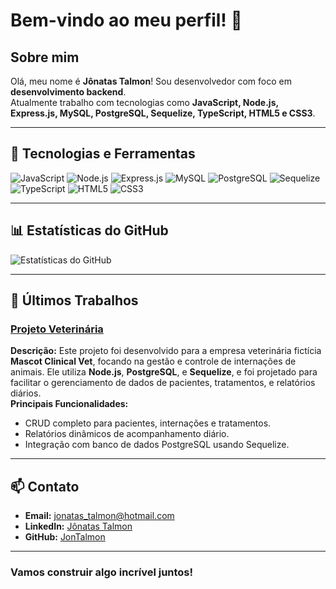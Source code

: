 # Bem-vindo ao meu perfil! 👋

## Sobre mim
Olá, meu nome é **Jônatas Talmon**! Sou desenvolvedor com foco em **desenvolvimento backend**.  
Atualmente trabalho com tecnologias como **JavaScript, Node.js, Express.js, MySQL, PostgreSQL, Sequelize, TypeScript, HTML5 e CSS3**.

---

## 🔧 Tecnologias e Ferramentas
![JavaScript](https://img.shields.io/badge/-JavaScript-F7DF1E?style=flat-square&logo=javascript&logoColor=black)
![Node.js](https://img.shields.io/badge/-Node.js-339933?style=flat-square&logo=node.js&logoColor=white)
![Express.js](https://img.shields.io/badge/-Express.js-000000?style=flat-square&logo=express&logoColor=white)
![MySQL](https://img.shields.io/badge/-MySQL-4479A1?style=flat-square&logo=mysql&logoColor=white)
![PostgreSQL](https://img.shields.io/badge/-PostgreSQL-336791?style=flat-square&logo=postgresql&logoColor=white)
![Sequelize](https://img.shields.io/badge/-Sequelize-52B0E7?style=flat-square&logo=sequelize&logoColor=white)
![TypeScript](https://img.shields.io/badge/-TypeScript-007ACC?style=flat-square&logo=typescript&logoColor=white)
![HTML5](https://img.shields.io/badge/-HTML5-E34F26?style=flat-square&logo=html5&logoColor=white)
![CSS3](https://img.shields.io/badge/-CSS3-1572B6?style=flat-square&logo=css3)

---

## 📊 Estatísticas do GitHub
![Estatísticas do GitHub](https://github-readme-stats.vercel.app/api?username=JonTalmon&show_icons=true&theme=omni)

---

## 🚀 Últimos Trabalhos

### [Projeto Veterinária](https://github.com/JonTalmon/ProjetoVeterinaria)
**Descrição:** Este projeto foi desenvolvido para a empresa veterinária fictícia **Mascot Clinical Vet**, focando na gestão e controle de internações de animais. Ele utiliza **Node.js**, **PostgreSQL**, e **Sequelize**, e foi projetado para facilitar o gerenciamento de dados de pacientes, tratamentos, e relatórios diários.  
**Principais Funcionalidades:**
- CRUD completo para pacientes, internações e tratamentos.
- Relatórios dinâmicos de acompanhamento diário.
- Integração com banco de dados PostgreSQL usando Sequelize.

---

## 📫 Contato
- **Email:** [jonatas_talmon@hotmail.com](mailto:jonatas_talmon@hotmail.com)
- **LinkedIn:** [Jônatas Talmon](https://www.linkedin.com/in/jonatas-talmon/)
- **GitHub:** [JonTalmon](https://github.com/JonTalmon)

---

### Vamos construir algo incrível juntos!


